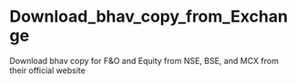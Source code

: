 # Download_bhav_copy_from_Exchange
Download bhav copy for F&amp;O and Equity from NSE, BSE, and MCX from their official website
